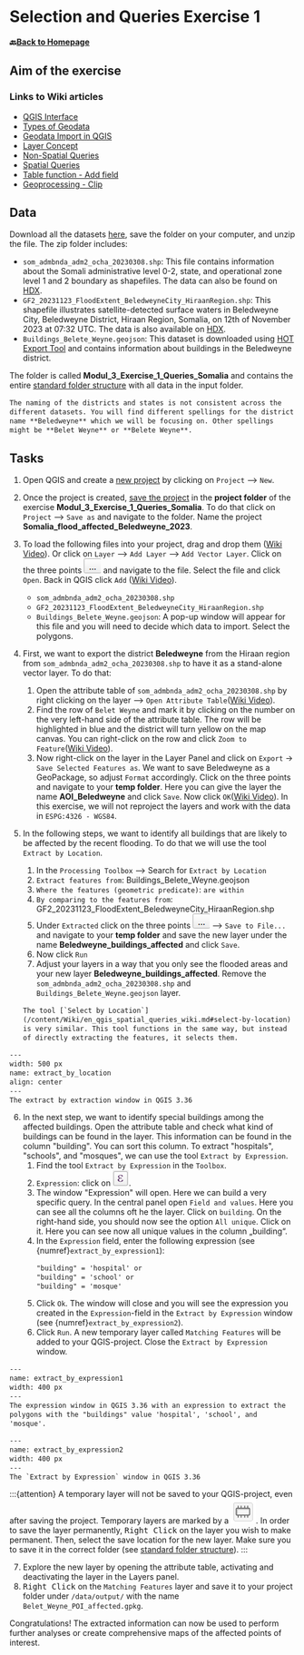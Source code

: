 # Selection and Queries Exercise 1

__🔙[Back to Homepage](/content/intro.md)__


## Aim of the exercise


### Links to Wiki articles

* [QGIS Interface](/content/Wiki/en_qgis_interface_wiki.md)
* [Types of Geodata](/content/Wiki/en_qgis_geodata_types_wiki.md)
* [Geodata Import in QGIS](/content/Wiki/en_qgis_import_geodata_wiki.md)
* [Layer Concept](/content/Wiki/en_qgis_layer_concept_wiki.md)
* [Non-Spatial Queries](/content/Wiki/en_qgis_non_spatial_queries_wiki.md)
* [Spatial Queries](/content/Wiki/en_qgis_spatial_queries_wiki.md)
* [Table function - Add field](/content/Wiki/en_qgis_table_functions_wiki.md)
* [Geoprocessing - Clip](/content/Wiki/en_qgis_geoprocessing_wiki.md) 


## Data
Download all the datasets [here](), save the folder on your computer, and unzip the file. The zip folder includes:
- `som_admbnda_adm2_ocha_20230308.shp`: This file contains information about the Somali administrative level 0-2, state, and operational zone level 1 and 2 boundary as shapefiles. The data can also be found on [HDX](https://data.humdata.org/dataset/cod-ab-som).
- `GF2_20231123_FloodExtent_BeledweyneCity_HiraanRegion.shp`: This shapefile illustrates satellite-detected surface waters in Beledweyne City, Beledweyne District, Hiraan Region, Somalia, on 12th of November 2023 at 07:32 UTC. The data is also available on [HDX](https://data.humdata.org/dataset/water-extent-in-beledweyne-city-beledweyne-district-hiraan-region-somalia-12-november-2023).
- `Buildings_Belete_Weyne.geojson`: This dataset is downloaded using [HOT Export Tool](https://export.hotosm.org/v3/exports/new/describe) and contains information about buildings in the Beledweyne district.

The folder is called **Modul_3_Exercise_1_Queries_Somalia** and contains the entire [standard folder structure](/content/Wiki/en_qgis_projects_folder_structure_wiki.md#standard-folder-structure) with all data in the input folder.

``` {Note}
The naming of the districts and states is not consistent across the different datasets. You will find different spellings for the district name **Beledweyne** which we will be focusing on. Other spellings might be **Belet Weyne** or **Belete Weyne**. 
```

## Tasks
1. Open QGIS and create a [new project](/content/Wiki/en_qgis_projects_folder_structure_wiki.md#step-by-step-setting-up-a-new-qgis-project-from-scratch) by clicking on `Project` --> `New`.

2. Once the project is created, [save the project](/content/Wiki/en_qgis_projects_folder_structure_wiki.md#save) in the **project folder** of the exercise **Modul_3_Exercise_1_Queries_Somalia**. To do that click on `Project` --> `Save as` and navigate to the folder. Name the project **Somalia_flood_affected_Beledweyne_2023**.

3. To load the following files into your project, drag and drop them ([Wiki Video](/content/Wiki/en_qgis_import_geodata_wiki.md#open-vector-data-via-drag-and-drop)). Or click on `Layer` --> `Add Layer` --> `Add Vector Layer`. Click on the three points ![](/fig/Three_points.png) and navigate to the file. Select the file and click `Open`. Back in QGIS click `Add` ([Wiki Video](/content/Wiki/en_qgis_import_geodata_wiki.md#open-vector-data-via-layer-tab)).
    - `som_admbnda_adm2_ocha_20230308.shp`
    - `GF2_20231123_FloodExtent_BeledweyneCity_HiraanRegion.shp`
    - `Buildings_Belete_Weyne.geojson`: A pop-up window will appear for this file and you will need to decide which data to import. Select the polygons.

4. First, we want to export the district __Beledweyne__ from the Hiraan region from `som_admbnda_adm2_ocha_20230308.shp` to have it as a stand-alone vector layer. To do that:
    1. Open the attribute table of `som_admbnda_adm2_ocha_20230308.shp` by right clicking on the layer  --> `Open Attribute Table`([Wiki Video](/content/Wiki/en_qgis_attribute_table_wiki.md)).
    2. Find the row of `Belet Weyne` and mark it by clicking on the number on the very left-hand side of the attribute table. The row will be highlighted in blue and the district will turn yellow on the map canvas. You can right-click on the row and click `Zoom to Feature`([Wiki Video](/content/Wiki/en_qgis_attribute_table_wiki.md#zoom-in-on-a-specific-feature)).
    3. Now right-click on the layer in the Layer Panel and click on `Export` -> `Save Selected Features as`. We want to save Beledweyne as a GeoPackage, so adjust `Format` accordingly. Click on the three points and navigate to your **temp folder**. Here you can give the layer the name **AOI_Beledweyne** and click `Save`. Now click `OK`([Wiki Video](/content/Wiki/en_qgis_non_spatial_queries_wiki.md#save-selected-features-as-a-new-file)). In this exercise, we will not reproject the layers and work with the data in `ESPG:4326 - WGS84`.

5. In the following steps, we want to identify all buildings that are likely to be affected by the recent flooding. To do that we will use the tool `Extract by Location`.
    1. In the `Processing Toolbox` --> Search for `Extract by Location`
    2. `Extract features from`: Buildings_Belete_Weyne.geojson
    3. `Where the features (geometric predicate)`: `are within`
    4. `By comparing to the features from`: GF2_20231123_FloodExtent_BeledweyneCity_HiraanRegion.shp
    5. Under `Extracted` click on the three points ![](/fig/Three_points.png) --> `Save to File...` and navigate to your **temp folder** and save the new layer under the name **Beledweyne_buildings_affected** and click `Save`. 
    6. Now click `Run`
    7. Adjust your layers in a way that you only see the flooded areas and your new layer **Beledweyne_buildings_affected**. Remove the `som_admbnda_adm2_ocha_20230308.shp` and `Buildings_Belete_Weyne.geojson` layer.

    ```{Attention}
    The tool [`Select by Location`](/content/Wiki/en_qgis_spatial_queries_wiki.md#select-by-location) is very similar. This tool functions in the same way, but instead of directly extracting the features, it selects them.
    ```

```{figure} /fig/Extract_by_location_Belet_Weyne.png
---
width: 500 px
name: extract_by_location
align: center
---
The extract by extraction window in QGIS 3.36
```

6. In the next step, we want to identify special buildings among the affected buildings. Open the attribute table and check what kind of buildings can be found in the layer. This information can be found in the column "building". You can sort this column.
To extract "hospitals", "schools", and "mosques", we can use the tool `Extract by Expression`.
    1.  Find the tool `Extract by Expression` in the `Toolbox`.
    2. `Expression`: click on ![](/fig/miconexpression.png). 
    3. The window "Expression" will open. Here we can build a very specific query. In the central panel open `Field and values`. Here you can see all the columns oft he the layer. Click on `building`. On the right-hand side, you should now see the option `All unique`. Click on it. Here you can see now all unique values in the column „building“.
    4. In the `Expression` field, enter the following expression (see {numref}`extract_by_expression1`):
        ```
        "building" = 'hospital' or
        "building" = 'school' or
        "building" = 'mosque' 
        ```
    5. Click `Ok`. The window will close and you will see the expression you created in the `Expression`-field in the `Extract by Expression` window (see {numref}`extract_by_expression2`). 
    6. Click `Run`. A new temporary layer called `Matching Features` will be added to your QGIS-project. Close the `Extract by Expression` window.
   
```{figure} /fig/en_extract_by_expression_som.png
---
name: extract_by_expression1
width: 400 px
---
The expression window in QGIS 3.36 with an expression to extract the polygons with the "buildings" value 'hospital', 'school', and 'mosque'. 
```


```{figure} /fig/en_extract_by_expression_som2.png
---
name: extract_by_expression2
width: 400 px
---
The `Extract by Expression` window in QGIS 3.36
```



:::{attention}
A temporary layer will not be saved to your QGIS-project, even after saving the project. Temporary layers are marked by a ![](/fig/icon_scratch_layer.png). In order to save the layer permanently, <kbd>Right Click</kbd> on the layer you wish to make permanent. Then, select the save location for the new layer. Make sure you to save it in the correct folder (see [standard folder structure](/content/Wiki/en_qgis_projects_folder_structure_wiki.md)). 
:::

    
7. Explore the new layer by opening the attribute table, activating and deactivating the layer in the Layers panel. 
8. <kbd>Right Click</kbd> on the `Matching Features` layer and save it to your project folder under  `/data/output/` with the name `Belet_Weyne_POI_affected.gpkg`. 

Congratulations! The extracted information can now be used to perform further analyses or create comprehensive maps of the affected points of interest. 

<!--ADD picture of this step-->

